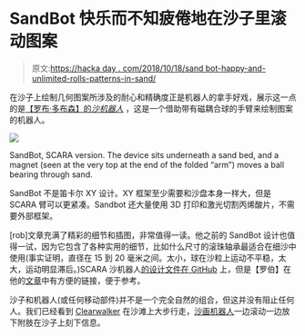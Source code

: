 # SandBot 快乐而不知疲倦地在沙子里滚动图案

> 原文:[https://hacka day . com/2018/10/18/sand bot-happy-and-unlimited-rolls-patterns-in-sand/](https://hackaday.com/2018/10/18/sandbot-happily-and-tirelessly-rolls-patterns-in-sand/)

在沙子上绘制几何图案所涉及的耐心和精确度正是机器人的拿手好戏，展示这一点的是[【罗布·多布森】的*沙机器人*](https://robdobson.com/2018/08/a-new-sandbot/) ，这是一个借助带有磁耦合球的手臂来绘制图案的机器人。

![](../Images/6ae214c96d8adf2d609bae4ec08b1480.png)

SandBot, SCARA version. The device sits underneath a sand bed, and a magnet (seen at the very top at the end of the folded “arm”) moves a ball bearing through sand.

SandBot 不是笛卡尔 XY 设计。XY 框架至少需要和沙盘本身一样大，但是 SCARA 臂可以更紧凑。Sandbot 还大量使用 3D 打印和激光切割丙烯酸片，不需要外部框架。

[rob]文章充满了精彩的细节和插图，非常值得一读。他之前的 SandBot 设计也值得一试，因为它包含了各种实用的细节，比如什么尺寸的滚珠轴承最适合在细沙中使用(事实证明，直径在 15 到 20 毫米之间。太小，球在沙粒上运动不平稳，太大，运动明显滞后。)SCARA 沙机器人[的设计文件在 GitHub](https://github.com/robdobsn/SandTableDesignScara) 上，但是【罗伯】在他的[文章](https://robdobson.com/2018/08/a-new-sandbot/)中有方便的链接，便于参考。

沙子和机器人(或任何移动部件)并不是一个完全自然的组合，但这并没有阻止任何人。我们已经看到 [Clearwalker](https://hackaday.com/2017/06/01/watch-the-clearwalker-light-up-and-dip-its-toes/) 在沙滩上大步行走，[沙画机器人](https://hackaday.com/2018/07/03/drawing-lines-in-the-sand-taking-beach-graffiti-to-the-next-level/)一边滚动一边放下附肢在沙子上刻下信息。